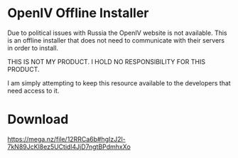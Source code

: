 # OpenIV Offline Installer 

Due to political issues with Russia the OpenIV website is not available. This is an offline installer that does not need to communicate with their servers in order to install.

THIS IS NOT MY PRODUCT. I HOLD NO RESPONSIBILITY FOR THIS PRODUCT. 

I am simply attempting to keep this resource available to the developers that need access to it. 

# Download
https://mega.nz/file/12RRCa6b#hgIzJ2l-7kN89JcKl8ez5UCtidl4JjD7ngtBPdmhxXo 


